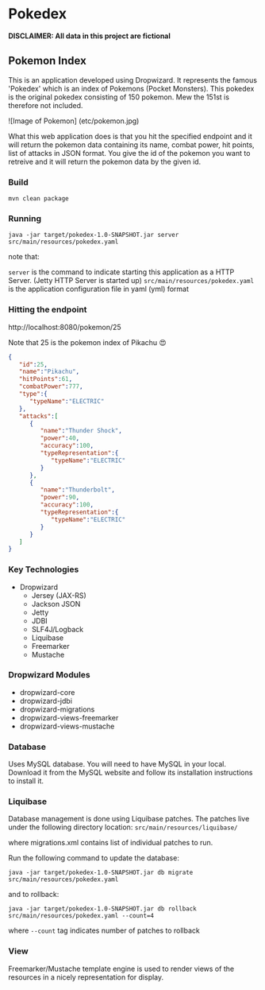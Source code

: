 # Pokedex

**DISCLAIMER: All data in this project are fictional**

## Pokemon Index

This is an application developed using Dropwizard. It represents the famous 'Pokedex' which is an index of Pokemons (Pocket Monsters). 
This pokedex is the original pokedex consisting of 150 pokemon. Mew the 151st is therefore not included.

![Image of Pokemon]
(etc/pokemon.jpg)

What this web application does is that you hit the specified endpoint and it will return the pokemon data containing its name, combat power, hit points, list of attacks in JSON format. You give the id of the pokemon you want to retreive and it will return the pokemon data by the given id.

### Build 

```
mvn clean package
```

### Running

```
java -jar target/pokedex-1.0-SNAPSHOT.jar server src/main/resources/pokedex.yaml
```

note that:

`server` is the command to indicate starting this application as a HTTP Server. (Jetty HTTP Server is started up)
`src/main/resources/pokedex.yaml` is the application configuration file in yaml (yml) format

### Hitting the endpoint

http://localhost:8080/pokemon/25

Note that 25 is the pokemon index of Pikachu :heart_eyes:

```JSON
{  
   "id":25,
   "name":"Pikachu",
   "hitPoints":61,
   "combatPower":777,
   "type":{  
      "typeName":"ELECTRIC"
   },
   "attacks":[  
      {  
         "name":"Thunder Shock",
         "power":40,
         "accuracy":100,
         "typeRepresentation":{  
            "typeName":"ELECTRIC"
         }
      },
      {  
         "name":"Thunderbolt",
         "power":90,
         "accuracy":100,
         "typeRepresentation":{  
            "typeName":"ELECTRIC"
         }
      }
   ]
}
```


### Key Technologies

- Dropwizard
    - Jersey (JAX-RS)
    - Jackson JSON
    - Jetty
    - JDBI
    - SLF4J/Logback
    - Liquibase
    - Freemarker
    - Mustache

### Dropwizard Modules

- dropwizard-core
- dropwizard-jdbi
- dropwizard-migrations
- dropwizard-views-freemarker
- dropwizard-views-mustache

### Database

Uses MySQL database. You will need to have MySQL in your local. Download it from the MySQL website and follow its installation instructions to install it. 

### Liquibase

Database management is done using Liquibase patches. The patches live under the following directory location:
`src/main/resources/liquibase/`

where migrations.xml contains list of individual patches to run.

Run the following command to update the database:

```
java -jar target/pokedex-1.0-SNAPSHOT.jar db migrate src/main/resources/pokedex.yaml
```

and to rollback:
```
java -jar target/pokedex-1.0-SNAPSHOT.jar db rollback src/main/resources/pokedex.yaml --count=4
```

where `--count` tag indicates number of patches to rollback

### View

Freemarker/Mustache template engine is used to render views of the resources in a nicely representation for display.








